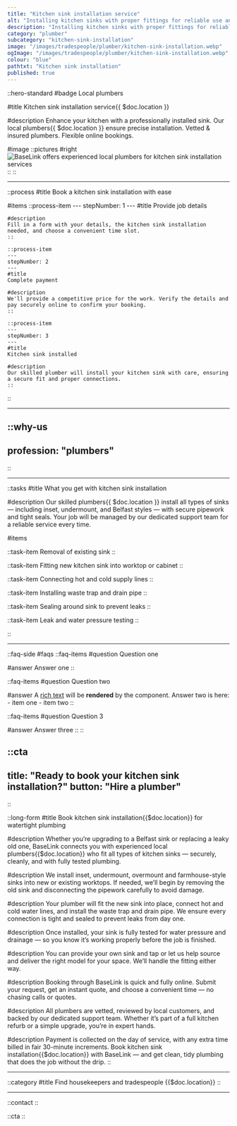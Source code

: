 ```yaml
---
title: "Kitchen sink installation service"
alt: "Installing kitchen sinks with proper fittings for reliable use and drainage"
description: "Installing kitchen sinks with proper fittings for reliable use and drainage"
category: "plumber"
subcategory: "kitchen-sink-installation"
image: "/images/tradespeople/plumber/kitchen-sink-installation.webp"
ogImage: "/images/tradespeople/plumber/kitchen-sink-installation.webp"
colour: "blue"
pathtxt: "Kitchen sink installation"
published: true
---
```


::hero-standard
#badge
Local plumbers

#title
Kitchen sink installation service{{ $doc.location }}

#description
Enhance your kitchen with a professionally installed sink. Our local plumbers{{ $doc.location }} ensure precise installation. Vetted & insured plumbers. Flexible online bookings.

#image
    ::pictures
    #right
    ![BaseLink offers experienced local plumbers for kitchen sink installation services](/images/tradespeople/plumber/kitchen-sink-installation.webp)
    ::
::

---

::process
#title
Book a kitchen sink installation with ease

#items
    ::process-item
    ---
    stepNumber: 1
    ---
    #title
    Provide job details

    #description
    Fill in a form with your details, the kitchen sink installation needed, and choose a convenient time slot.
    ::
    
    ::process-item
    ---
    stepNumber: 2
    ---
    #title
    Complete payment

    #description
    We'll provide a competitive price for the work. Verify the details and pay securely online to confirm your booking.
    ::

    ::process-item
    ---
    stepNumber: 3
    ---
    #title
    Kitchen sink installed

    #description
    Our skilled plumber will install your kitchen sink with care, ensuring a secure fit and proper connections.
    ::
::

---

::why-us
---
profession: "plumbers"
---
::

---

::tasks
#title
What you get with kitchen sink installation

#description
Our skilled plumbers{{ $doc.location }} install all types of sinks — including inset, undermount, and Belfast styles — with secure pipework and tight seals. Your job will be managed by our dedicated support team for a reliable service every time.

#items

  ::task-item
  Removal of existing sink
  ::

  ::task-item
  Fitting new kitchen sink into worktop or cabinet
  ::

  ::task-item
  Connecting hot and cold supply lines
  ::

  ::task-item
  Installing waste trap and drain pipe
  ::

  ::task-item
  Sealing around sink to prevent leaks
  ::

  ::task-item
  Leak and water pressure testing
  ::

::

---

::faq-side
#faqs
  ::faq-items
  #question
  Question one

  #answer
  Answer one
  ::

  ::faq-items
  #question
  Question two

  #answer
  A [rich text](/services/commercial-cleaning) will be **rendered** by the component.
  Answer two is here:
    - item one
    - item two
  ::

  ::faq-items
  #question
  Question 3

  #answer
  Answer three
  ::
::

::cta
---
title: "Ready to book your kitchen sink installation?"
button: "Hire a plumber"
---
::

::long-form
#title
Book kitchen sink installation{{$doc.location}} for watertight plumbing

#description
Whether you’re upgrading to a Belfast sink or replacing a leaky old one, BaseLink connects you with experienced local plumbers{{$doc.location}} who fit all types of kitchen sinks — securely, cleanly, and with fully tested plumbing.

#description
We install inset, undermount, overmount and farmhouse-style sinks into new or existing worktops. If needed, we’ll begin by removing the old sink and disconnecting the pipework carefully to avoid damage.

#description
Your plumber will fit the new sink into place, connect hot and cold water lines, and install the waste trap and drain pipe. We ensure every connection is tight and sealed to prevent leaks from day one.

#description
Once installed, your sink is fully tested for water pressure and drainage — so you know it’s working properly before the job is finished.

#description
You can provide your own sink and tap or let us help source and deliver the right model for your space. We’ll handle the fitting either way.

#description
Booking through BaseLink is quick and fully online. Submit your request, get an instant quote, and choose a convenient time — no chasing calls or quotes.

#description
All plumbers are vetted, reviewed by local customers, and backed by our dedicated support team. Whether it’s part of a full kitchen refurb or a simple upgrade, you’re in expert hands.

#description
Payment is collected on the day of service, with any extra time billed in fair 30-minute increments. Book kitchen sink installation{{$doc.location}} with BaseLink — and get clean, tidy plumbing that does the job without the drip.
::

---

::category
#title
Find housekeepers and tradespeople {{$doc.location}}
::

---

::contact
::

::cta
::